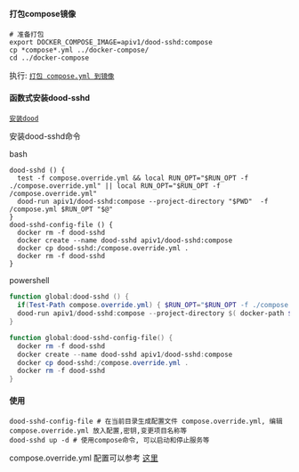 #### 打包compose镜像

```shell
# 准备打包
export DOCKER_COMPOSE_IMAGE=apiv1/dood-sshd:compose
cp *compose*.yml ../docker-compose/
cd ../docker-compose
```

执行: [`打包 compose.yml 到镜像`](../docker-compose/README.md#打包配置到镜像-示例)

#### 函数式安装dood-sshd

[`安装dood`](../docker/README.md#dood)

安装dood-sshd命令

bash

```shell
dood-sshd () {
  test -f compose.override.yml && local RUN_OPT="$RUN_OPT -f ./compose.override.yml" || local RUN_OPT="$RUN_OPT -f /compose.override.yml"
  dood-run apiv1/dood-sshd:compose --project-directory "$PWD"  -f /compose.yml $RUN_OPT "$@"
}
dood-sshd-config-file () {
  docker rm -f dood-sshd
  docker create --name dood-sshd apiv1/dood-sshd:compose
  docker cp dood-sshd:/compose.override.yml .
  docker rm -f dood-sshd
}
```

powershell

```powershell
function global:dood-sshd () {
  if(Test-Path compose.override.yml) { $RUN_OPT="$RUN_OPT -f ./compose.override.yml" } else { $RUN_OPT="$RUN_OPT -f /compose.override.yml" }
  dood-run apiv1/dood-sshd:compose --project-directory $( docker-path $PWD.Path ) -f /compose.yml $RUN_OPT $($args -join ' ')
}

function global:dood-sshd-config-file() {
  docker rm -f dood-sshd
  docker create --name dood-sshd apiv1/dood-sshd:compose
  docker cp dood-sshd:/compose.override.yml .
  docker rm -f dood-sshd
}
```

#### 使用
```shell
dood-sshd-config-file # 在当前目录生成配置文件 compose.override.yml, 编辑 compose.override.yml 放入配置,密钥,变更项目名称等
dood-sshd up -d # 使用compose命令, 可以启动和停止服务等
```
compose.override.yml 配置可以参考 [这里](./example.md)